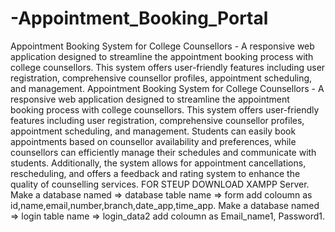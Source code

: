 # -Appointment_Booking_Portal
Appointment Booking System for College Counsellors - A responsive web application designed to streamline the appointment booking process with college counsellors. This system offers user-friendly features including user registration, comprehensive counsellor profiles, appointment scheduling, and management.
Appointment Booking System for College Counsellors - A responsive web application designed to streamline the appointment booking process with college counsellors. This system offers user-friendly features including user registration, comprehensive counsellor profiles, appointment scheduling, and management. Students can easily book appointments based on counsellor availability and preferences, while counsellors can efficiently manage their schedules and communicate with students. Additionally, the system allows for appointment cancellations, rescheduling, and offers a feedback and rating system to enhance the quality of counselling services.
FOR STEUP DOWNLOAD XAMPP Server.
Make a database named => database table name => form add coloumn as id,name,email,number,branch,date_app,time_app.
Make a database named => login table name => login_data2 add coloumn as Email_name1, Password1.
